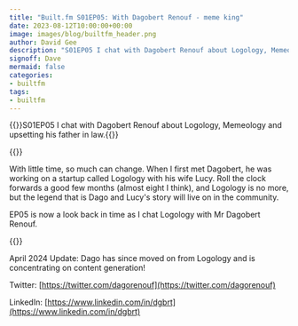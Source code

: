 ```yaml
---
title: "Built.fm S01EP05: With Dagobert Renouf - meme king"
date: 2023-08-12T10:00:00+00:00
image: images/blog/builtfm_header.png
author: David Gee
description: "S01EP05 I chat with Dagobert Renouf about Logology, Memeology and upsetting his father in law"
signoff: Dave
mermaid: false
categories: 
- builtfm
tags:
- builtfm
---
```


{{<blogheader>}}S01EP05 I chat with Dagobert Renouf about Logology, Memeology and upsetting his father in law.{{</blogheader>}}

{{<imgpodcast href="" src="s01ep05.png" alt="S01EP05 with Dago Renouf">}}<br/>

With little time, so much can change. When I first met Dagobert, he was working on a startup called Logology with his wife Lucy. Roll the clock forwards a good few months (almost eight I think), and Logology is no more, but the legend that is Dago and Lucy's story will live on in the community.

EP05 is now a look back in time as I chat Logology with Mr Dagobert Renouf.


{{<player src="https://podcasters.spotify.com/pod/show/builtfm/embed/episodes/EP05-Dago-Renouf--Meme-King--Logology-e27t5d4/a-aa7f775">}}

April 2024 Update: Dago has since moved on from Logology and is concentrating on content generation!

Twitter: [https://twitter.com/dagorenouf⁠](https://twitter.com/dagorenouf⁠)

LinkedIn: [https://www.linkedin.com/in/dgbrt](https://www.linkedin.com/in/dgbrt)




